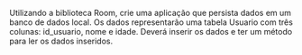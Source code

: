 Utilizando a biblioteca Room, crie uma aplicação que persista dados em um banco de dados local. Os dados representarão uma tabela Usuario com três colunas: id_usuario, nome e idade. Deverá inserir os dados e ter um método para ler os dados inseridos.
